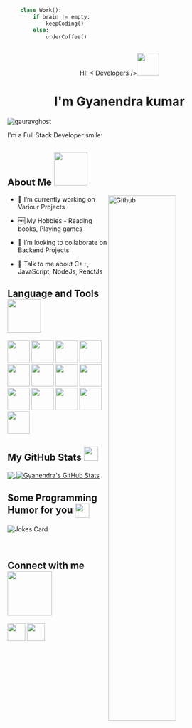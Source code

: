 ```python
    class Work():
        if brain != empty:
            keepCoding()
        else:
            orderCoffee()
        
```
<div>
<p align="center"> HI! < Developers /><img src = "https://raw.githubusercontent.com/MartinHeinz/MartinHeinz/master/wave.gif" width="50"></p>
<h1 align='center'>I'm Gyanendra kumar</h1>
</div>

<p align="left"> <img src="https://komarev.com/ghpvc/?username=gauravghost&label=Visitors&color=0e75b6&style=flat" alt="gauravghost" /> </p>

<div size='20px'>I'm a Full Stack Developer:smile: 
</div>

<h2> About Me <img src = "https://media0.giphy.com/media/KDDpcKigbfFpnejZs6/giphy.gif?cid=ecf05e47oy6f4zjs8g1qoiystc56cu7r9tb8a1fe76e05oty&rid=giphy.gif" width = "75"></h2>

<img width="55%" align="right" alt="Github" src="https://raw.githubusercontent.com/onimur/.github/master/.resources/git-header.svg" />


- 🔭 I’m currently working on Variour Projects
  
- 🆓 My Hobbies - Reading books, Playing games

- 👯 I’m looking to collaborate on Backend Projects 

- 💬 Talk to me about C++, JavaScript, NodeJs, ReactJs
 
[//]:# (Language and Tools Section)
<h2> Language and Tools <img src = "https://media2.giphy.com/media/QssGEmpkyEOhBCb7e1/giphy.gif?cid=ecf05e47a0n3gi1bfqntqmob8g9aid1oyj2wr3ds3mg700bl&rid=giphy.gif" width="75"></h2>

<p align="left">
    <img src="https://cdn.jsdelivr.net/gh/devicons/devicon/icons/javascript/javascript-original.svg" height="50px" width="50px" />
    <img src="https://cdn.jsdelivr.net/gh/devicons/devicon/icons/c/c-original.svg" height="50px" width="50px" />
    <img src="https://cdn.jsdelivr.net/gh/devicons/devicon/icons/cplusplus/cplusplus-original.svg"  height="50px" width="50px" />
    <img src="https://cdn.jsdelivr.net/gh/devicons/devicon/icons/react/react-original.svg" height="50px" width="50px"/>
    <img src="https://cdn.jsdelivr.net/gh/devicons/devicon/icons/nodejs/nodejs-original.svg" height="50px" width="50px"/>
    <img src="https://cdn.jsdelivr.net/gh/devicons/devicon/icons/express/express-original.svg" height="50px" width="50px"/>
    <img src="https://cdn.jsdelivr.net/gh/devicons/devicon/icons/mysql/mysql-original.svg" height="50px" width="50px"/>
    <img src="https://cdn.jsdelivr.net/gh/devicons/devicon/icons/sequelize/sequelize-original.svg" height="50px" width="50px"/>
    <img src="https://cdn.jsdelivr.net/gh/devicons/devicon/icons/mongodb/mongodb-original.svg" height="50px" width="50px"/>
    <img src="https://cdn.jsdelivr.net/gh/devicons/devicon/icons/git/git-original.svg" height="50px" width="50px"/>
    <img src="https://cdn.jsdelivr.net/gh/devicons/devicon/icons/linux/linux-original.svg" height="50px" width="50px" />
    <img src="https://cdn.jsdelivr.net/gh/devicons/devicon/icons/amazonwebservices/amazonwebservices-original.svg" height="50px" width="50px"/>
    <img src="https://cdn.jsdelivr.net/gh/devicons/devicon/icons/docker/docker-original.svg" height="50px" width="50px"/>
    </p>


<h2> My GitHub Stats <img src='https://media1.giphy.com/media/du3J3cXyzhj75IOgvA/giphy.gif?cid=ecf05e47x2g034i9pzwtzzsd3xgg2w9nr94t4tflbbgo3008&rid=giphy.gif' width='32'> </h2>

<a href="https://github.com/gauravghost">
  <img align="center" src="https://github-readme-stats.vercel.app/api/top-langs?username=gauravghost&show_icons=true&line_height=27&locale=en&count_private=true&layout=compact&theme=radical" />
</a>
<a href="https://github.com/gauravghost">
  <img align="center" src="https://github-readme-stats.vercel.app/api?username=gauravghost&show_icons=true&line_height=27&count_private=true&theme=radical" alt="Gyanendra's GitHub Stats" />
</a>


<h2> Some Programming Humor for you <img align ='center' src='https://media2.giphy.com/media/UQDSBzfyiBKvgFcSTw/giphy.gif?cid=ecf05e47p3cd513axbek3f56ti3jzizq8hincw20jauyyfyw&rid=giphy.gif' width = '32'></h2>

![Jokes Card](https://readme-jokes.vercel.app/api?theme=tokyonight)


<br>
<h2> Connect with me <img src='https://raw.githubusercontent.com/ShahriarShafin/ShahriarShafin/main/Assets/handshake.gif' width="100"> </h2>
<p align="left">
    <a href = 'https://www.linkedin.com/in/gyanendrak874' target="_blank"> <img src="https://cdn.jsdelivr.net/gh/devicons/devicon/icons/linkedin/linkedin-original.svg" width = '40px' /></a> 
    <a href = 'https://twitter.com/Gyanendrak874' target="_blank"> <img src="https://cdn.jsdelivr.net/gh/devicons/devicon/icons/twitter/twitter-original.svg" width = '40px' /></a> 
</p>
